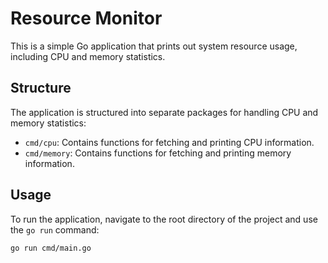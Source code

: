 # Resource Monitor

This is a simple Go application that prints out system resource usage, including CPU and memory statistics.

## Structure

The application is structured into separate packages for handling CPU and memory statistics:

- `cmd/cpu`: Contains functions for fetching and printing CPU information.
- `cmd/memory`: Contains functions for fetching and printing memory information.

## Usage

To run the application, navigate to the root directory of the project and use the `go run` command:

```sh
go run cmd/main.go
```
